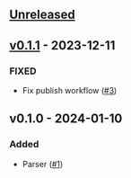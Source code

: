 ## [Unreleased](https://github.com/faissaloux/gemfile/compare/v0.1.1...main)

## [v0.1.1](https://github.com/faissaloux/gemfile/compare/v0.1.0...v0.1.1) - 2023-12-11
### FIXED
- Fix publish workflow ([#3](https://github.com/faissaloux/gemfile/pull/3))

## v0.1.0 - 2024-01-10

### Added
- Parser ([#1](https://github.com/faissaloux/gemfile/pull/1))
